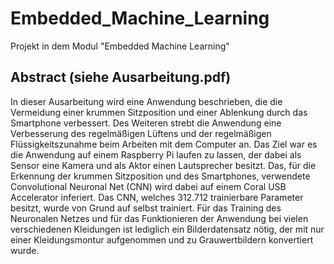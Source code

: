 # Embedded_Machine_Learning

Projekt in dem Modul "Embedded Machine Learning"

## Abstract (siehe Ausarbeitung.pdf)
In dieser Ausarbeitung wird eine Anwendung
beschrieben, die die Vermeidung einer krummen Sitzposition 
und einer Ablenkung durch das Smartphone verbessert.
Des Weiteren strebt die Anwendung eine Verbesserung des
regelmäßigen Lüftens und der regelmäßigen Flüssigkeitszunahme
beim Arbeiten mit dem Computer an. Das Ziel war
es die Anwendung auf einem Raspberry Pi laufen zu lassen,
der dabei als Sensor eine Kamera und als Aktor einen Lautsprecher besitzt. 
Das, für die Erkennung der krummen Sitzposition und 
des Smartphones, verwendete Convolutional Neuronal Net (CNN) 
wird dabei auf einem Coral USB Accelerator inferiert. Das CNN, welches 312.712 
trainierbare Parameter besitzt, wurde von Grund auf selbst trainiert. Für das
Training des Neuronalen Netzes und für das Funktionieren der
Anwendung bei vielen verschiedenen Kleidungen ist lediglich
ein Bilderdatensatz nötig, der mit nur einer Kleidungsmontur
aufgenommen und zu Grauwertbildern konvertiert wurde.